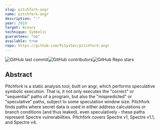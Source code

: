 ```yaml
---
slug: pitchfork-angr
name: pitchfork-angr
description: "-"
year: 2019
target: Binary
technique: Symbolic
guarantees: "no"
available: true
repo: https://github.com/PLSysSec/pitchfork-angr
---
```


![GitHub last commit](https://img.shields.io/github/last-commit/PLSysSec/pitchfork-angr)![GitHub contributors](https://img.shields.io/github/contributors/PLSysSec/pitchfork-angr)![GitHub Repo stars](https://img.shields.io/github/stars/PLSysSec/pitchfork-angr)

## Abstract

Pitchfork is a static analysis tool, built on angr, which performs speculative symbolic execution. That is, it not only executes the "correct" or "sequential" paths of a program, but also the "mispredicted" or "speculative" paths, subject to some speculation window size. Pitchfork finds paths where secret data is used in either address calculations or branch conditions (and thus leaked), even speculatively - these paths represent Spectre vulnerabilities. Pitchfork covers Spectre v1, Spectre v1.1, and Spectre v4.
